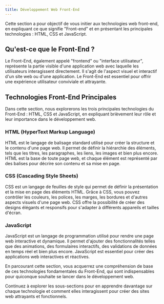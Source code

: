 ```yaml
---
title: Développement Web Front-End
---
```


Cette section a pour objectif de vous initier aux technologies web front-end, en expliquant ce que signifie "Front-end" et en présentant les principales technologies : HTML, CSS et JavaScript.

## Qu'est-ce que le Front-End ?

Le Front-End, également appelé "frontend" ou "interface utilisateur", représente la partie visible d'une application web avec laquelle les utilisateurs interagissent directement. Il s'agit de l'aspect visuel et interactif d'un site web ou d'une application. Le Front-End est essentiel pour offrir une expérience utilisateur conviviale et attrayante.

## Technologies Front-End Principales

Dans cette section, nous explorerons les trois principales technologies du Front-End : HTML, CSS et JavaScript, en expliquant brièvement leur rôle et leur importance dans le développement web.

### HTML (HyperText Markup Language)

HTML est le langage de balisage standard utilisé pour créer la structure et le contenu d'une page web. Il permet de définir la hiérarchie des éléments, tels que les titres, les paragraphes, les liens, les images et bien plus encore. HTML est la base de toute page web, et chaque élément est représenté par des balises pour décrire son contenu et sa mise en page.

### CSS (Cascading Style Sheets)

CSS est un langage de feuilles de style qui permet de définir la présentation et la mise en page des éléments HTML. Grâce à CSS, vous pouvez contrôler les couleurs, les polices, les marges, les bordures et d'autres aspects visuels d'une page web. CSS offre la possibilité de créer des designs élégants et responsifs pour s'adapter à différents appareils et tailles d'écran.

### JavaScript

JavaScript est un langage de programmation utilisé pour rendre une page web interactive et dynamique. Il permet d'ajouter des fonctionnalités telles que des animations, des formulaires interactifs, des validations de données en temps réel et bien plus encore. JavaScript est essentiel pour créer des applications web interactives et réactives.

En parcourant cette section, vous acquerrez une compréhension de base de ces technologies fondamentales du Front-End, qui sont indispensables pour quiconque souhaite se lancer dans le développement web.

Continuez à explorer les sous-sections pour en apprendre davantage sur chaque technologie et comment elles interagissent pour créer des sites web attrayants et fonctionnels.
